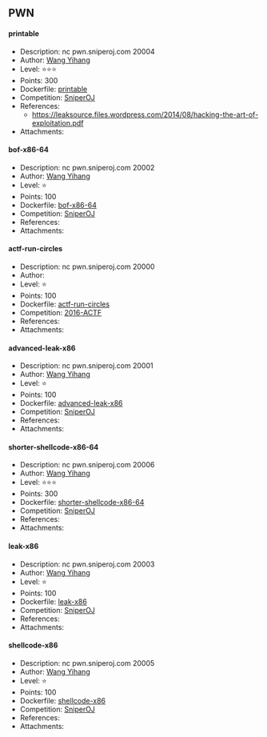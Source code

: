 ## PWN

#### printable  
* Description: nc pwn.sniperoj.com 20004  
* Author: [Wang Yihang](https://github.com/wangyihang)  
* Level: :star::star::star:  
* Points: 300  
* Dockerfile: [printable](https://github.com/SniperOJ/Challenge-Dockerfiles/tree/master/pwn/printable)  
* Competition: [SniperOJ](https://github.com/SniperOJ)  
* References:  
  * https://leaksource.files.wordpress.com/2014/08/hacking-the-art-of-exploitation.pdf  
* Attachments:  

#### bof-x86-64  
* Description: nc pwn.sniperoj.com 20002  
* Author: [Wang Yihang](https://github.com/wangyihang)  
* Level: :star:  
* Points: 100  
* Dockerfile: [bof-x86-64](https://github.com/SniperOJ/Challenge-Dockerfiles/tree/master/pwn/bof-x86-64)  
* Competition: [SniperOJ](https://github.com/SniperOJ)  
* References:  
* Attachments:  

#### actf-run-circles  
* Description: nc pwn.sniperoj.com 20000  
* Author: []()  
* Level: :star:  
* Points: 100  
* Dockerfile: [actf-run-circles](https://github.com/SniperOJ/Challenge-Dockerfiles/tree/master/pwn/actf-run-circles)  
* Competition: [2016-ACTF]()  
* References:  
* Attachments:  

#### advanced-leak-x86  
* Description: nc pwn.sniperoj.com 20001  
* Author: [Wang Yihang](https://github.com/wangyihang)  
* Level: :star:  
* Points: 100  
* Dockerfile: [advanced-leak-x86](https://github.com/SniperOJ/Challenge-Dockerfiles/tree/master/pwn/advanced-leak-x86)  
* Competition: [SniperOJ](https://github.com/SniperOJ)  
* References:  
* Attachments:  

#### shorter-shellcode-x86-64  
* Description: nc pwn.sniperoj.com 20006  
* Author: [Wang Yihang](https://github.com/wangyihang)  
* Level: :star::star::star:  
* Points: 300  
* Dockerfile: [shorter-shellcode-x86-64](https://github.com/SniperOJ/Challenge-Dockerfiles/tree/master/pwn/shorter-shellcode-x86-64)  
* Competition: [SniperOJ](https://github.com/SniperOJ)  
* References:  
* Attachments:  

#### leak-x86  
* Description: nc pwn.sniperoj.com 20003  
* Author: [Wang Yihang](https://github.com/wangyihang)  
* Level: :star:  
* Points: 100  
* Dockerfile: [leak-x86](https://github.com/SniperOJ/Challenge-Dockerfiles/tree/master/pwn/leak-x86)  
* Competition: [SniperOJ](https://github.com/SniperOJ)  
* References:  
* Attachments:  

#### shellcode-x86  
* Description: nc pwn.sniperoj.com 20005  
* Author: [Wang Yihang](https://github.com/wangyihang)  
* Level: :star:  
* Points: 100  
* Dockerfile: [shellcode-x86](https://github.com/SniperOJ/Challenge-Dockerfiles/tree/master/pwn/shellcode-x86)  
* Competition: [SniperOJ](https://github.com/SniperOJ)  
* References:  
* Attachments:  

